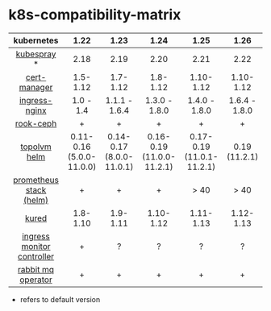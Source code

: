 # k8s-compatibility-matrix

| kubernetes | 1.22 | 1.23 | 1.24 | 1.25 | 1.26 |
|:---:|:---:|:---:|:---:|:---:|:---:|
| [kubespray](https://github.com/kubernetes-sigs/kubespray/releases) * | 2.18 | 2.19 | 2.20 | 2.21 | 2.22 |
| [cert-manager](https://cert-manager.io/docs/installation/supported-releases/) | 1.5-1.12 | 1.7-1.12 | 1.8-1.12 | 1.10-1.12 | 1.10-1.12 |
| [ingress-nginx](https://github.com/kubernetes/ingress-nginx#supported-versions-table) | 1.0 - 1.4 | 1.1.1 - 1.6.4 | 1.3.0 - 1.8.0 | 1.4.0 - 1.8.0 | 1.6.4 - 1.8.0 | 
| [rook-ceph](https://rook.github.io/docs/rook/v1.9/ceph-upgrade.html) | + | + | + | + | + | 
| [topolvm](https://github.com/topolvm/topolvm#supported-environments) [helm](https://github.com/topolvm/topolvm/tree/main/charts/topolvm) | 0.11-0.16 <br /> (5.0.0-11.0.0) | 0.14-0.17 <br /> (8.0.0-11.0.1) | 0.16-0.19 <br /> (11.0.0-11.2.1) | 0.17-0.19 <br /> (11.0.1-11.2.1) | 0.19 <br /> (11.2.1) |
| [prometheus stack (helm)](https://github.com/prometheus-community/helm-charts/blob/main/charts/kube-prometheus-stack/README.md#upgrading-chart) | + | + | + | > 40 | > 40 |
| [kured](https://kured.dev/docs/installation/#kubernetes--os-compatibility) | 1.8-1.10 | 1.9-1.11 | 1.10-1.12 | 1.11-1.13 | 1.12-1.13
| [ingress monitor controller](https://github.com/pavel1337/IngressMonitorController/tree/support-k8s-1.22) | + | ? | ? | ? | ? 
| [rabbit mq operator](https://github.com/rabbitmq/cluster-operator#supported-versions) | + | + | + | + | + |

* refers to default version
